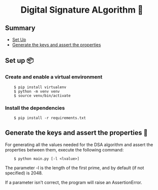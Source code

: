 <h1 align="center">
Digital Signature ALgorithm 🔑
</h1>

## Summary
- [Set Up](#set-up-)
- [Generate the keys and assert the properties](#generate-the-keys-and-assert-the-properties-)

## Set up 📦

### Create and enable a virtual environment

```
    $ pip install virtualenv
    $ python -m venv venv
    $ source venv/bin/activate
```

### Install the dependencies

```
    $ pip install -r requirements.txt
```

## Generate the keys and assert the properties 🔑
For generating all the values needed for the DSA algorithm and assert the properties between them, execute the following command:

```
    $ python main.py [-l <lvalue>]
```
The parameter -l is the length of the first prime, and by default (if not specified) is 2048.

If a parameter isn't correct, the program will raise an AssertionError.

